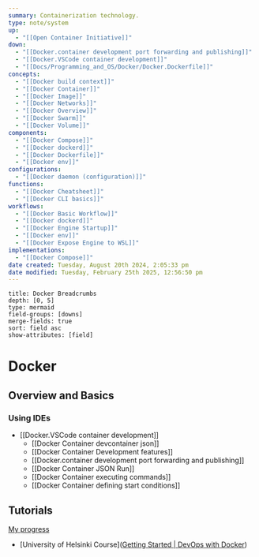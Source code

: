 ```yaml
---
summary: Containerization technology.
type: note/system
up:
  - "[[Open Container Initiative]]"
down:
  - "[[Docker.container development port forwarding and publishing]]"
  - "[[Docker.VSCode container development]]"
  - "[[Docs/Programming_and_OS/Docker/Docker.Dockerfile]]"
concepts:
  - "[[Docker build context]]"
  - "[[Docker Container]]"
  - "[[Docker Image]]"
  - "[[Docker Networks]]"
  - "[[Docker Overview]]"
  - "[[Docker Swarm]]"
  - "[[Docker Volume]]"
components:
  - "[[Docker Compose]]"
  - "[[Docker dockerd]]"
  - "[[Docker Dockerfile]]"
  - "[[Docker env]]"
configurations:
  - "[[Docker daemon (configuration)]]"
functions:
  - "[[Docker Cheatsheet]]"
  - "[[Docker CLI basics]]"
workflows:
  - "[[Docker Basic Workflow]]"
  - "[[Docker dockerd]]"
  - "[[Docker Engine Startup]]"
  - "[[Docker env]]"
  - "[[Docker Expose Engine to WSL]]"
implementations:
  - "[[Docker Compose]]"
date created: Tuesday, August 20th 2024, 2:05:33 pm
date modified: Tuesday, February 25th 2025, 12:56:50 pm
---
```


```breadcrumbs
title: Docker Breadcrumbs
depth: [0, 5]
type: mermaid
field-groups: [downs]
merge-fields: true
sort: field asc
show-attributes: [field]
```

# Docker

## Overview and Basics

### Using IDEs

- [[Docker.VSCode container development]]
  - [[Docker Container devcontainer json]]
  - [[Docker Container Development features]]
  - [[Docker.container development port forwarding and publishing]]
  - [[Docker Container JSON Run]]
  - [[Docker Container executing commands]]
  - [[Docker Container defining start conditions]]

## Tutorials

[My progress](https://devopswithdocker.com/part-1/section-4)

- [University of Helsinki Course]([Getting Started | DevOps with Docker](https://devopswithdocker.com/getting-started))
